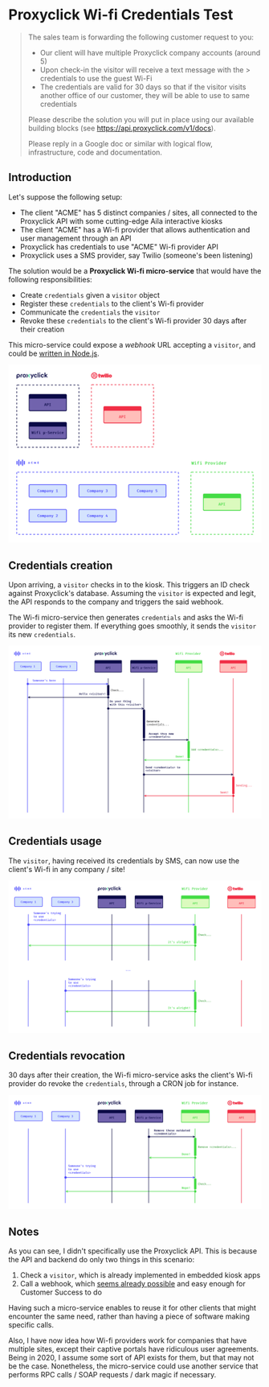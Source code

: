 # Proxyclick Wi-fi Credentials Test

> The sales team is forwarding the following customer request to you:
>
> - Our client will have multiple Proxyclick company accounts (around 5)
> - Upon check-in the visitor will receive a text message with the > credentials to use the guest Wi-Fi
> - The credentials are valid for 30 days so that if the visitor visits another office of our customer, they will be able to use to same credentials
>
> Please describe the solution you will put in place using our available building blocks (see https://api.proxyclick.com/v1/docs).
>
> Please reply in a Google doc or similar with logical flow, infrastructure, code and documentation.

## Introduction

Let's suppose the following setup:

- The client "ACME" has 5 distinct companies / sites, all connected to the Proxyclick API with some cutting-edge Aila interactive kiosks
- The client "ACME" has a Wi-fi provider that allows authentication and user management through an API
- Proxyclick has credentials to use "ACME" Wi-fi provider API
- Proxyclick uses a SMS provider, say Twilio (someone's been listening)

The solution would be a **Proxyclick Wi-fi micro-service** that would have the following responsibilities:

- Create `credentials` given a `visitor` object
- Register these `credentials` to the client's Wi-fi provider
- Communicate the `credentials` the `visitor`
- Revoke these `credentials` to the client's Wi-fi provider 30 days after their creation

This micro-service could expose a _webhook_ URL accepting a `visitor`, and could be [written in Node.js](https://github.com/proxyclick/interview-Wi-fi-credentials).

![Overview](./img/overview.png)

## Credentials creation

Upon arriving, a `visitor` checks in to the kiosk. This triggers an ID check against Proxyclick's database. Assuming the `visitor` is expected and legit, the API responds to the company and triggers the said webhook.

The Wi-fi micro-service then generates `credentials` and asks the Wi-fi provider to register them. If everything goes smoothly, it sends the `visitor` its new `credentials`.

![Credentials creation](./img/creation.png)

## Credentials usage

The `visitor`, having received its credentials by SMS, can now use the client's Wi-fi in any company / site!

![Credentials usage](./img/usage.png)

## Credentials revocation

30 days after their creation, the Wi-fi micro-service asks the client's Wi-fi provider do revoke the `credentials`, through a CRON job for instance.

![Credentials revocation](./img/revocation.png)

## Notes

As you can see, I didn't specifically use the Proxyclick API. This is because the API and backend do only two things in this scenario:

1. Check a `visitor`, which is already implemented in embedded kiosk apps
2. Call a webhook, which [seems already possible](https://help.proxyclick.com/visitor-management/webhooks/) and easy enough for Customer Success to do

Having such a micro-service enables to reuse it for other clients that might encounter the same need, rather than having a piece of software making specific calls.

Also, I have now idea how Wi-fi providers work for companies that have multiple sites, except their captive portals have ridiculous user agreements. Being in 2020, I assume some sort of API exists for them, but that may not be the case. Nonetheless, the micro-service could use another service that performs RPC calls / SOAP requests / dark magic if necessary.
